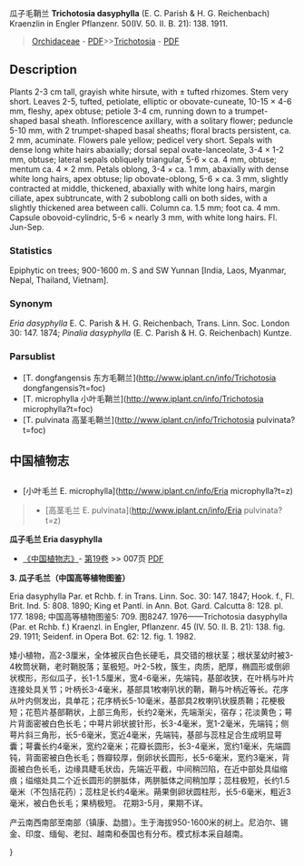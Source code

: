 瓜子毛鞘兰 **Trichotosia dasyphylla** (E. C. Parish & H. G. Reichenbach) Kraenzlin in Engler Pflanzenr. 50(IV. 50. II. B. 21): 138. 1911.

> [Orchidaceae](http://www.iplant.cn/info/Orchidaceae?t=foc) - [PDF](http://www.iplant.cn/foc/pdf/Orchidaceae.pdf)>>[Trichotosia](http://www.iplant.cn/info/Trichotosia?t=foc) - [PDF](http://www.iplant.cn/foc/pdf/Trichotosia.pdf)

## Description

Plants 2-3 cm tall, grayish white hirsute, with ± tufted rhizomes. Stem very short. Leaves 2-5, tufted, petiolate, elliptic or obovate-cuneate, 10-15 × 4-6 mm, fleshy, apex obtuse; petiole 3-4 cm, running down to a trumpet-shaped basal sheath. Inflorescence axillary, with a solitary flower; peduncle 5-10 mm, with 2 trumpet-shaped basal sheaths; floral bracts persistent, ca. 2 mm, acuminate. Flowers pale yellow; pedicel very short. Sepals with dense long white hairs abaxially; dorsal sepal ovate-lanceolate, 3-4 × 1-2 mm, obtuse; lateral sepals obliquely triangular, 5-6 × ca. 4 mm, obtuse; mentum ca. 4 × 2 mm. Petals oblong, 3-4 × ca. 1 mm, abaxially with dense white long hairs, apex obtuse; lip obovate-oblong, 5-6 × ca. 3 mm, slightly contracted at middle, thickened, abaxially with white long hairs, margin ciliate, apex subtruncate, with 2 suboblong calli on both sides, with a slightly thickened area between calli. Column ca. 1.5 mm; foot ca. 4 mm. Capsule obovoid-cylindric, 5-6 × nearly 3 mm, with white long hairs. Fl. Jun-Sep.

### Statistics
Epiphytic on trees; 900-1600 m. S and SW Yunnan [India, Laos, Myanmar, Nepal, Thailand, Vietnam].

### Synonym
*Eria dasyphylla* E. C. Parish & H. G. Reichenbach, Trans. Linn. Soc. London 30: 147. 1874; *Pinalia dasyphylla* (E. C. Parish & H. G. Reichenbach) Kuntze.

### Parsublist

* [T.  dongfangensis  东方毛鞘兰](http://www.iplant.cn/info/Trichotosia dongfangensis?t=foc)
* [T.  microphylla  小叶毛鞘兰](http://www.iplant.cn/info/Trichotosia microphylla?t=foc)
* [T.  pulvinata  高茎毛鞘兰](http://www.iplant.cn/info/Trichotosia pulvinata?t=foc)

## 中国植物志

## 
* [小叶毛兰  E.  microphylla](http://www.iplant.cn/info/Eria microphylla?t=z)
> * [高茎毛兰  E.  pulvinata](http://www.iplant.cn/info/Eria pulvinata?t=z)

**瓜子毛兰 Eria dasyphylla**

* [《中国植物志》](http://www.iplant.cn/frps)- [第19卷](http://www.iplant.cn/frps/vol/19) >> 007页 [PDF](http://www.iplant.cn/frps/pdf/19/007a.pdf)

**3. 瓜子毛兰（中国高等植物图鉴）**

Eria dasyphylla Par. et Rchb. f. in Trans. Linn. Soc. 30: 147. 1847; Hook. f., Fl. Brit. Ind. 5: 808. 1890; King et Pantl. in Ann. Bot. Gard. Calcutta 8: 128. pl. 177. 1898; 中国高等植物图鉴5: 709. 图8247. 1976——Trichotosia dasyphylla (Par. et Rchb. f.) Kraenzl. in Engler, Pflanzenr. 45 (IV. 50. II. B. 21): 138. fig. 29. 1911; Seidenf. in Opera Bot. 62: 12. fig. 1. 1982.

矮小植物，高2-3厘米，全体被灰白色长硬毛，具交错的根状茎；根状茎幼时被3-4枚筒状鞘，老时鞘脱落；茎极短。叶2-5枚，簇生，肉质，肥厚，椭圆形或倒卵状楔形，形似瓜子，长1-1.5厘米，宽4-6毫米，先端钝，基部收狭，在叶柄与叶片连接处具关节；叶柄长3-4毫米，基部具1枚喇叭状的鞘，鞘与叶柄近等长。花序从叶内侧发出，具单花；花序柄长5-10毫米，基部具2枚喇叭状膜质鞘；花梗极短；花苞片基部鞘状，上部三角形，长约2毫米，先端渐尖，宿存；花淡黄色；萼片背面密被白色长毛；中萼片卵状披针形，长3-4毫米，宽1-2毫米，先端钝；侧萼片斜三角形，长5-6毫米，宽近4毫米，先端钝，基部与蕊柱足合生成明显萼囊；萼囊长约4毫米，宽约2毫米；花瓣长圆形，长3-4毫米，宽约1毫米，先端圆钝，背面密被白色长毛；唇瓣较厚，倒卵状长圆形，长5-6毫米，宽约3毫米，背面被白色长毛，边缘具睫毛状齿，先端近平截，中间稍凹陷，在近中部处具缢缩痕；缢缩处具二个近长圆形的胼胝体，两胼胝体之间稍加厚；蕊柱极短，长约1.5毫米（不包括花药）；蕊柱足长约4毫米。蒴果倒卵状圆柱形，长5-6毫米，粗近3毫米，被白色长毛；果柄极短。 花期3-5月，果期不详。

产云南西南部至南部（镇康、勐腊）。生于海拔950-1600米的树上。尼泊尔、锡金、印度、缅甸、老挝、越南和泰国也有分布。模式标本采自越南。

}